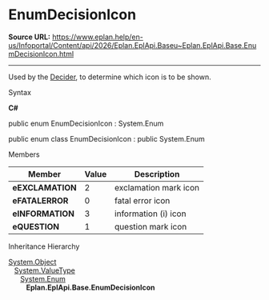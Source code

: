 # EnumDecisionIcon

**Source URL:** https://www.eplan.help/en-us/Infoportal/Content/api/2026/Eplan.EplApi.Baseu~Eplan.EplApi.Base.EnumDecisionIcon.html

---

Used by the [Decider](Eplan.EplApi.Baseu~Eplan.EplApi.Base.Decider.html), to determine which icon is to be shown.

Syntax

**C#**



public enum EnumDecisionIcon : System.Enum

public enum class EnumDecisionIcon : public System.Enum


Members

| Member | Value | Description |
| --- | --- | --- |
| **eEXCLAMATION** | 2 | exclamation mark icon |
| **eFATALERROR** | 0 | fatal error icon |
| **eINFORMATION** | 3 | information (i) icon |
| **eQUESTION** | 1 | question mark icon |

Inheritance Hierarchy

[System.Object](#)  
   [System.ValueType](#)  
      [System.Enum](#)  
         **Eplan.EplApi.Base.EnumDecisionIcon**
